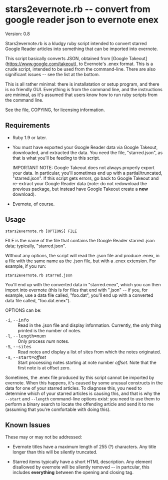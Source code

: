 stars2evernote.rb -- convert from google reader json to evernote enex
=====================================================================

Version: 0.8

Stars2evernote.rb is a kludgy ruby script intended to convert starred Google
Reader articles into something that can be imported into evernote.

This script basically converts JSON, obtained from [Google Takeout]
(https://www.google.com/takeout), to Evernote's .enex format.  This is a crude
script, intended to be used from the command-line.  There are also significant
issues -- see the list at the bottom.

This is all rather minimal: there is installatation or setup program, and
there is no friendly GUI.  Everything is from the command line, and the
instructions are minimal, as it's assumed that users know how to run ruby
scripts from the command line.

See the file, COPYING, for licensing information.


Requirements
------------

* Ruby 1.9 or later.

* You must have exported your Google Reader data via Google Takeout,
  downloaded, and extracted the data.  You need the file, "starred.json", as
  that is what you'll be feeding to this script.

  IMPORTANT NOTE: Google Takeout does not always properly export your data.
  In particular, you'll sometimes end up with a partial/truncated,
  "starred.json".  If this script gets errors, go back to Google Takeout and
  re-extract your Google Reader data (note: do not redownload the previous
  package, but instead have Google Takeout create a **new** download).

* Evernote, of course.


Usage
-----

    stars2evernote.rb [OPTIONS] FILE

FILE is the name of the file that contains the Google Reader starred .json
data; typically, "starred.json".

WIthout any options, the script will read the .json file and produce .enex, in
a file with the same name as the .json file, but with a .enex extension.  For
example, if you run:

    stars2evernote.rb starred.json

You'll end up with the converted data in "starred.enex", which you can then
import into evernote (this is for files that end with ".json" -- if you, for
example, use a data file called, "foo.dat", you'll end up with a converted
data file called, "foo.dat.enex").

OPTIONS can be:

<dl>
<dt><tt>-i</tt>, <tt>--info</tt></dt>
<dd>Read in the .json file and display information.  Currently, the only thing
printed is the number of notes.</dd>
<dt><tt>-l</tt>, <tt>--length=</tt><i>num</i></dt>
<dd>Only process <i>num</i> notes.</dd>
<dt><tt>-S</tt>, <tt>--sites</tt></dt>
<dd>Read notes and display a list of sites from which the notes
originated.</dd>
<dt><tt>-s</tt>, <tt>--start=</tt><i>offset</i></dt>
<dd>Start processing notes starting at note number <i>offset</i>.  Note that
the first note is at offset zero.</dd>
</dl>

Sometimes, the .enex file produced by this script cannot be imported by
evernote.  When this happens, it's caused by some unusual constructs in the
data for one of your starred articles.  To diagnose this, you need to
determine which of your starred articles is causing this, and that is why the
`--start` and `--length` command-line options exist: you need to use them to
perform a binary search to locate the offending article and send it to me
(assuming that you're comfortable with doing this).


Known Issues
------------

These may or may not be addressed:

* Evernote titles have a maximum length of 255 (?) characters.  Any title
  longer than this will be silently truncated.

* Starred items typically have a short HTML description.  Any element
  disallowed by evernote will be silently removed -- in partcular, this
  includes **everything** between the opening and closing tag.
